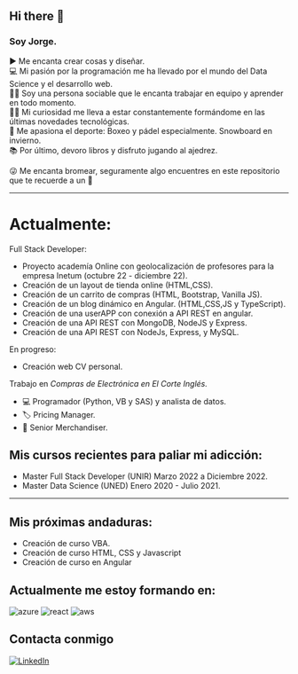 ## Hi there 👋

### Soy Jorge.  

▶  Me encanta crear cosas y diseñar.  
💻 Mi pasión por la programación me ha llevado por el mundo del Data Science y el desarrollo web.  
🧛‍♂️ Soy una persona sociable que le encanta trabajar en equipo y aprender en todo momento.  
🧙‍♂️ Mi curiosidad me lleva a estar constantemente formándome en las últimas novedades tecnológicas.  
🥊 Me apasiona el deporte: Boxeo y pádel especialmente. Snowboard en invierno.  
📚 Por último, devoro libros y disfruto jugando al ajedrez.  

😜 Me encanta bromear, seguramente algo encuentres en este repositorio que te recuerde a un 🤡  

---

# Actualmente:

Full Stack Developer:
  - Proyecto academía Online con geolocalización de profesores para la empresa Inetum (octubre 22 - diciembre 22).
  - Creación de un layout de tienda online (HTML,CSS).
  - Creación de un carrito de compras (HTML, Bootstrap, Vanilla JS).
  - Creación de un blog dinámico en Angular. (HTML,CSS,JS y TypeScript).
  - Creación de una userAPP con conexión a API REST en angular.
  - Creación de una API REST con MongoDB, NodeJS y Express.
  - Creación de una API REST con NodeJs, Express, y MySQL.
  
  En progreso: 
  - Creación web CV personal.
  
Trabajo en *Compras de Electrónica en El Corte Inglés.*

  - 💻 Programador (Python, VB y SAS) y analista de datos.
  - 🏷 Pricing Manager.
  - 🔎 Senior Merchandiser.


## Mis cursos recientes para paliar mi adicción:

 - Master Full Stack Developer (UNIR) Marzo 2022 a Diciembre 2022.  
 - Master Data Science (UNED) Enero 2020 - Julio 2021.  
 
 ___

## Mis próximas andaduras:

  - Creación de curso VBA.
  - Creación de curso HTML, CSS y Javascript
  - Creación de curso en Angular
  
## Actualmente me estoy formando en:
    
   ![azure](https://user-images.githubusercontent.com/72794927/209656112-63154dca-abe6-4ef6-8faa-d51873e619d9.svg)
   ![react](https://user-images.githubusercontent.com/72794927/209655766-9500bded-8320-4748-9a2c-dcbbd7ee8d4f.svg)
   ![aws](https://user-images.githubusercontent.com/72794927/209655945-fd70596e-7d14-40c3-b110-5012ba682632.svg) 
 
## Contacta conmigo

[![LinkedIn](https://user-images.githubusercontent.com/72794927/209658574-f3e07b1a-cd63-4f30-b15d-31aafc00e397.svg)](https://es.linkedin.com/in/jorge-de-toro-695b90bb)


 

